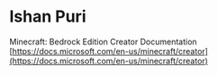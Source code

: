 # Ishan Puri

Minecraft: Bedrock Edition Creator Documentation
[https://docs.microsoft.com/en-us/minecraft/creator](https://docs.microsoft.com/en-us/minecraft/creator)
